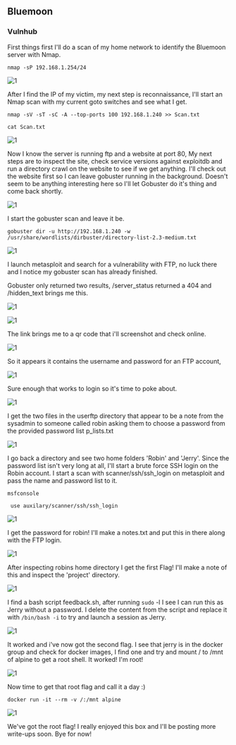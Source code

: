 ## Bluemoon
### Vulnhub
First things first I'll do a scan of my home network to identify the Bluemoon server with Nmap.

```nmap -sP 192.168.1.254/24 ```

![1](Images/1.png)


After I find the IP of my victim, my next step is reconnaissance, I'll start an Nmap scan with my current goto 
switches and see what I get.

```nmap -sV -sT -sC -A --top-ports 100 192.168.1.240 >> Scan.txt```

```cat Scan.txt```

![1](Images/2.png)


Now I know the server is running ftp and a website at port 80, My next steps are to inspect the site, check 
service versions against exploitdb and run a directory crawl on the website to see if we get anything. I'll 
check out the website first so I can leave gobuster running in the background. Doesn't seem to be anything 
interesting here so I'll let Gobuster do it's thing and come back shortly.

![1](Images/3.png)


I start the gobuster scan and leave it be.

```gobuster dir -u http://192.168.1.240 -w /usr/share/wordlists/dirbuster/directory-list-2.3-medium.txt```

![1](Images/4.png)


I launch metasploit and search for a vulnerability with FTP, no luck there and I notice my gobuster scan has 
already finished.



Gobuster only returned two results, /server_status returned a 404 and /hidden_text brings me this.

![1](Images/6.png)

![1](Images/7.png)


The link brings me to a qr code that i'll screenshot and check online.

![1](Images/8.png)


So it appears it contains the username and password for an FTP account,

![1](Images/9.png)


Sure enough that works to login so it's time to poke about.

![1](Images/20.png)


I get the two files in the userftp directory that appear to be a note from the sysadmin to someone called
robin asking them to choose a password from the provided password list p_lists.txt 

![1](Images/11.png)


I go back a directory and see two home folders 'Robin' and 'Jerry'. Since the password list isn't very
long at all, I'll start a brute force SSH login on the Robin account.
I start a scan with scanner/ssh/ssh_login on metasploit and pass the name and password list to it.

```msfconsole```

``` use auxilary/scanner/ssh/ssh_login```

![1](Images/12.png)


I get the password for robin! I'll make a notes.txt and put this in there along with the FTP login.

![1](Images/13.png)


After inspecting robins home directory I get the first Flag! I'll make a note of this and inspect the
'project' directory.

![1](Images/14.png)


I find a bash script feedback.sh, after running ```sudo``` -l I see I can run this as Jerry without a password. I 
delete the content from the script and replace it with ```/bin/bash -i``` to try and launch a session as Jerry.

![1](Images/15.png)


It worked and i've now got the second flag.
I see that jerry is in the docker group and check for docker images, I find one and try and mount / to /mnt of 
alpine to get a root shell. It worked! I'm root!

![1](Images/16.png)


Now time to get that root flag and call it a day :)

``` docker run -it --rm -v /:/mnt alpine ```

![1](Images/17.png)


We've got the root flag! I really enjoyed this box and I'll be posting more write-ups soon. Bye for now!



